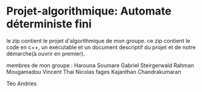 # Projet-algorithmique: Automate déterministe fini

le zip contient le projet d'algorithmique de mon groupe.
ce zip contient le code en c++, un exécutable et un document descriptif du projet et de notre démarche(à ouvrir en premier).

membres de mon groupe : 
Harouna Soumare
Gabriel Steirgerwald 
Rahman Mougamadou
Vincent Thai
Nicolas fages
Kajanthan Chandrakumaran
 
Téo Andries
